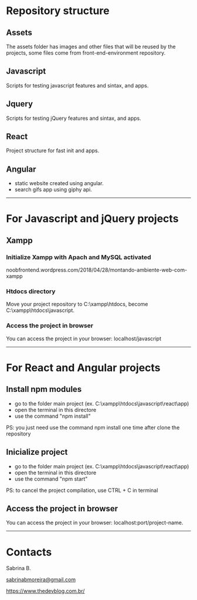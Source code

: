 # Repository structure

## Assets
The assets folder has images and other files that will be reused by the projects, some files come from front-end-environment repository.

## Javascript
Scripts for testing javascript features and sintax, and apps.

## Jquery
Scripts for testing jQuery features and sintax, and apps.

## React
Project structure for fast init and apps.

## Angular
- static website created using angular.
- search gifs app using giphy api. 

---


# For Javascript and jQuery projects

## Xampp

### Initialize Xampp with Apach and MySQL activated
noobfrontend.wordpress.com/2018/04/28/montando-ambiente-web-com-xampp

### Htdocs directory
Move your project repository to C:\xampp\htdocs, become C:\xampp\htdocs\javascript.

### Access the project in browser
You can access the project in your browser: localhost/javascript


---


# For React and Angular projects

## Install npm modules
* go to the folder main project (ex. C:\xampp\htdocs\javascript\react\app)
* open the terminal in this directore
* use the command "npm install"

PS: you just need use the command npm install one time after clone the repository


## Inicialize project
* go to the folder main project (ex. C:\xampp\htdocs\javascript\react\app)
* open the terminal in this directore
* use the command "npm start"

PS: to cancel the project compilation, use CTRL + C in terminal


## Access the project in browser
You can access the project in your browser: localhost:port/project-name.

---

# Contacts
Sabrina B.

sabrinabmoreira@gmail.com

https://www.thedevblog.com.br/
